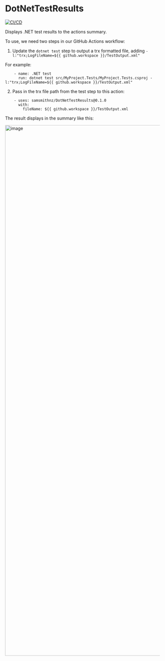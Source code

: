 # DotNetTestResults
[![CI/CD](https://github.com/samsmithnz/DotNetTestResults/actions/workflows/workflow.yml/badge.svg)](https://github.com/samsmithnz/DotNetTestResults/actions/workflows/workflow.yml)

Displays .NET test results to the actions summary.

To use, we need two steps in our GitHub Actions workflow:
1. Update the `dotnet test` step to output a trx formatted file, adding `-l:"trx;LogFileName=${{ github.workspace }}/TestOutput.xml"`

For example:
```
    - name: .NET test
      run: dotnet test src/MyProject.Tests/MyProject.Tests.csproj -l:"trx;LogFileName=${{ github.workspace }}/TestOutput.xml"

```

2. Pass in the trx file path from the test step to this action:

```
    - uses: samsmithnz/DotNetTestResults@0.1.0
      with:
        fileName: ${{ github.workspace }}/TestOutput.xml
```

The result displays in the summary like this: 

<img width="3239" height="1725" alt="image" src="https://github.com/user-attachments/assets/40562aad-6032-47d7-afa5-0b4ec1fce2c3" />

